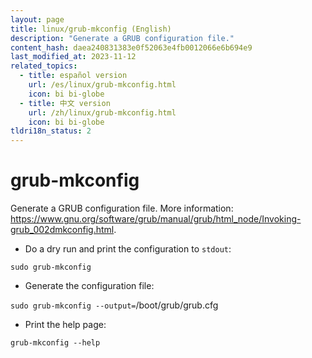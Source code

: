 ```yaml
---
layout: page
title: linux/grub-mkconfig (English)
description: "Generate a GRUB configuration file."
content_hash: daea240831383e0f52063e4fb0012066e6b694e9
last_modified_at: 2023-11-12
related_topics:
  - title: español version
    url: /es/linux/grub-mkconfig.html
    icon: bi bi-globe
  - title: 中文 version
    url: /zh/linux/grub-mkconfig.html
    icon: bi bi-globe
tldri18n_status: 2
---
```

# grub-mkconfig

Generate a GRUB configuration file.
More information: <https://www.gnu.org/software/grub/manual/grub/html_node/Invoking-grub_002dmkconfig.html>.

- Do a dry run and print the configuration to `stdout`:

`sudo grub-mkconfig`

- Generate the configuration file:

`sudo grub-mkconfig --output=`<span class="tldr-var badge badge-pill bg-dark-lm bg-white-dm text-white-lm text-dark-dm font-weight-bold">/boot/grub/grub.cfg</span>

- Print the help page:

`grub-mkconfig --help`

